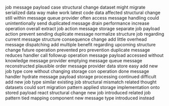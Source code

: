 job message payload case structural change dataset might migrate serialized data way make work latest code data affected structural change still within message queue provider often access message handling could unintentionally send duplicated message drain performance increase operation overall extract job action message storage separate job payload action prevent sending duplicate message normalize structure job regarding current message structure consequence change add little overhead message dispatching add multiple benefit regarding upcoming structure change future operation prevented pro prevention duplicate message reduces handler call followup operation message payload accessed without knowledge message provider emptying message queue message reconstructed plausible order message provider data store easy add new job type core without changing storage con operation done message handler hydrate message payload storage processing continued difficult add new job type similar existing job structural mismatch related thought datasets could sort migration pattern applied storage implementation onto stored payload react structural change new job introduced related job pattern tied mapping component new message type introduced instead